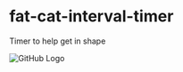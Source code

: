 # fat-cat-interval-timer
Timer to help get in shape

![GitHub Logo](https://user-images.githubusercontent.com/2431354/46720331-1c923400-cc25-11e8-8367-df690beb178c.jpeg)
